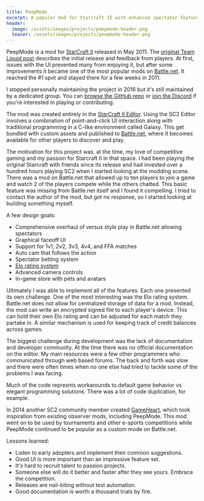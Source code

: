 ```yaml
---
title: PeepMode
excerpt: A popular mod for Starcraft II with enhanced spectator features
header:
  image: /assets/images/projects/peepmode-header.png
  teaser: /assets/images/projects/peepmode-header.png
---
```


PeepMode is a mod for [StarCraft II](https://en.wikipedia.org/wiki/StarCraft_II) released in May 2011. The [original Team Liquid post](https://tl.net/forum/sc2-maps/223176-mod-peepmode-ultra-spectator-maps) describes the initial release and feedback from players. At first, issues with the UI prevented many from enjoying it, but after some improvements it became one of the most popular mods on [Battle.net](https://en.wikipedia.org/wiki/Battle.net). It reached the #1 spot and stayed there for a few  weeks in 2011.

I stopped personally maintaining the project in 2016 but it's still maintained by a dedicated group. You can [browse the GitHub repo](https://github.com/Kelzorz/PeepMode) or [join the Discord](https://discord.gg/hJ7wR7uk) if you're interested in playing or contributing.

The mod was created entirely in the [StarCraft II Editor](https://s2editor-guides.readthedocs.io/New_Tutorials/01_Introduction/001_Editor_Introduction/). Using the SC2 Editor involves a combination of point-and-click UI interaction along with traditional programming in a C-like environment called Galaxy. This get bundled with custom assets and published to [Battle.net](https://battle.net), where it becomes available for other players to discover and play.

The motivation for this project was, at the time, my love of competitive gaming and my passion for Starcraft II in that space. I had been playing the original Starcraft with friends since its release and had invested over a hundred hours playing SC2 when I started looking at the modding scene. There was a mod on Battle.net that allowed up to ten players to join a game and watch 2 of the players compete while the others chatted. This basic feature was missing from Battle.net itself and I found it compelling. I tried to contact the author of the mod, but got no response, so I started looking at building something myself.

A few design goals:
  * Comprehensive overhaul of versus style play in Battle.net allowing spectators
  * Graphical faceoff UI
  * Support for 1v1, 2v2, 3v3, 4v4, and FFA matches
  * Auto cam that follows the action
  * Spectator betting system
  * [Elo rating system](https://en.wikipedia.org/wiki/Elo_rating_system)
  * Advanced camera controls
  * In-game store with pets and avatars

Ultimately I was able to implement all of the features. Each one presented its own challenge. One of the most interesting was the Elo rating system. Battle.net does not allow for centralized storage of data for a mod. Instead, the mod can write an encrypted signed file to each player's device. This can hold their own Elo rating and can be adjusted for each match they partake in. A similar mechanism is used for keeping track of credit balances across games.

The biggest challenge during development was the lack of documentation and developer community. At the time there was no official documentation on the editor. My main resources were a few other programmers who communicated through web based forums. The back and forth was slow and there were often times when no one else had tried to tackle some of the problems I was facing.

Much of the code represnts workarounds to default game behavior vs elegant programming solutions. There was a lot of code duplication, for example.

In 2014 another SC2 community member created [GameHeart](https://news.blizzard.com/en-gb/starcraft2/15463641/wcs-gameheart), which took inspiration from existing observer mods, including PeepMode. This mod went on to be used by tournaments and other e-sports competitions while PeepMode continued to be popular as a custom mode on Battle.net.

Lessons learned:
  * Listen to early adopters and implement their common suggestions.
  * Good UI is more important than an impressive feature set.
  * It's hard to recruit talent to passion projects.
  * Someone else will do it better and faster after they see yours. Embrace the competition.
  * Releases are nail-biting without test automation.
  * Good documentation is worth a thousand trials by fire.

